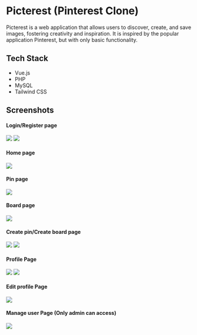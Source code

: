 # Picterest (Pinterest Clone)

Picterest is a web application that allows users to discover, create, and save images, fostering creativity and inspiration. It is inspired by the popular application Pinterest, but with only basic functionality.

## Tech Stack

- Vue.js
- PHP
- MySQL
- Tailwind CSS

## Screenshots

#### Login/Register page

<img src="https://github.com/archawitch/Picterest/assets/106484702/b02f981c-43f2-4851-96b5-a25df0761ac1">
<img src="https://github.com/archawitch/Picterest/assets/106484702/a9d8327c-67c8-45c6-a4cd-a929d1ee5478">


#### Home page

<img src="https://github.com/archawitch/Picterest/assets/106484702/281bc001-fb2f-4e2c-befb-d83153313c84">

#### Pin page

<img src="https://github.com/archawitch/Picterest/assets/106484702/bc4a19b5-ccd1-445e-9844-cafbec356be4">

#### Board page

<img src="https://github.com/archawitch/Picterest/assets/106484702/c2a23aff-db91-48ff-975c-6c724d419026">

#### Create pin/Create board page

<img src="https://github.com/archawitch/Picterest/assets/106484702/644113e4-5250-496f-acfe-9a657921a38d">
<img src="https://github.com/archawitch/Picterest/assets/106484702/b2d949ee-6a7b-4f7d-8dc0-5eca5fbd3f11">

#### Profile Page

<img src="https://github.com/archawitch/Picterest/assets/106484702/c81073bc-1b14-477c-bdfb-374cef6f4694">
<img src="https://github.com/archawitch/Picterest/assets/106484702/17578698-8508-430f-a961-ff06d66ef739">

#### Edit profile Page

<img src="https://github.com/archawitch/Picterest/assets/106484702/8adff753-f242-4d78-ad12-67a1357f396e">

#### Manage user Page (Only admin can access)

<img src="https://github.com/archawitch/Picterest/assets/106484702/fcb274cb-6b34-4755-9c35-3ebc8437b981">

